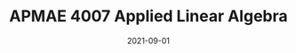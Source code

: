 ---
title: "APMAE 4007 Applied Linear Algebra"
collection: teaching
type: "Graduate course"
permalink: /teaching/2021-fall-teaching
venue: "Columbia University"
date: 2021-09-01
---